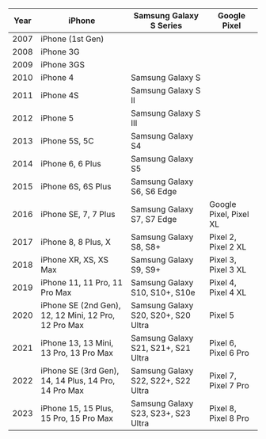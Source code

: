 
| Year | iPhone             | Samsung Galaxy S Series       | Google Pixel      |
|------|--------------------|-------------------------------|-------------------|
| 2007 | iPhone (1st Gen)   |                               |                   |
| 2008 | iPhone 3G          |                               |                   |
| 2009 | iPhone 3GS         |                               |                   |
| 2010 | iPhone 4           | Samsung Galaxy S              |                   |
| 2011 | iPhone 4S          | Samsung Galaxy S II           |                   |
| 2012 | iPhone 5           | Samsung Galaxy S III          |                   |
| 2013 | iPhone 5S, 5C      | Samsung Galaxy S4             |                   |
| 2014 | iPhone 6, 6 Plus   | Samsung Galaxy S5             |                   |
| 2015 | iPhone 6S, 6S Plus | Samsung Galaxy S6, S6 Edge    |                   |
| 2016 | iPhone SE, 7, 7 Plus| Samsung Galaxy S7, S7 Edge    | Google Pixel, Pixel XL |
| 2017 | iPhone 8, 8 Plus, X| Samsung Galaxy S8, S8+        | Pixel 2, Pixel 2 XL|
| 2018 | iPhone XR, XS, XS Max | Samsung Galaxy S9, S9+     | Pixel 3, Pixel 3 XL|
| 2019 | iPhone 11, 11 Pro, 11 Pro Max | Samsung Galaxy S10, S10+, S10e | Pixel 4, Pixel 4 XL|
| 2020 | iPhone SE (2nd Gen), 12, 12 Mini, 12 Pro, 12 Pro Max | Samsung Galaxy S20, S20+, S20 Ultra | Pixel 5|
| 2021 | iPhone 13, 13 Mini, 13 Pro, 13 Pro Max | Samsung Galaxy S21, S21+, S21 Ultra | Pixel 6, Pixel 6 Pro|
| 2022 | iPhone SE (3rd Gen), 14, 14 Plus, 14 Pro, 14 Pro Max | Samsung Galaxy S22, S22+, S22 Ultra | Pixel 7, Pixel 7 Pro|
| 2023 | iPhone 15, 15 Plus, 15 Pro, 15 Pro Max | Samsung Galaxy S23, S23+, S23 Ultra | Pixel 8, Pixel 8 Pro|

